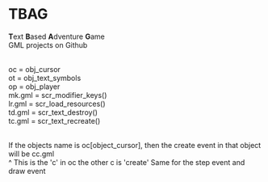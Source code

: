 # TBAG
<b>T</b>ext <b>B</b>ased <b>A</b>dventure <b>G</b>ame <br>
GML projects on Github <br><br>

<style type="text/css">
.container {
  border 2px solid #949;
  background-color: Transparent;
}
</style>
<div class="container">
oc = obj_cursor <br>
ot = obj_text_symbols <br>
op = obj_player <br>
mk.gml = scr_modifier_keys() <br>
lr.gml = scr_load_resources() <br>
td.gml = scr_text_destroy() <br>
tc.gml = scr_text_recreate() <br><br>

If the objects name is oc[object_cursor], then the create event in that object will be cc.gml<br>
                                                                                       ^
                                                                              This is the 'c' in oc
                                                                              the other c is 'create'
Same for the step event and draw event<br>
</div>

